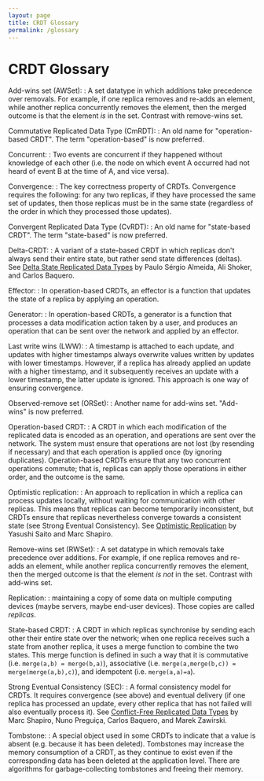 ```yaml
---
layout: page
title: CRDT Glossary
permalink: /glossary
---
```


# CRDT Glossary

Add-wins set (AWSet):
: A set datatype in which additions take precedence over removals. For example,
  if one replica removes and re-adds an element, while another replica
  concurrently removes the element, then the merged outcome is that the element
  *is* in the set. Contrast with remove-wins set.

Commutative Replicated Data Type (CmRDT):
: An old name for "operation-based CRDT". The term "operation-based" is now preferred.

Concurrent:
: Two events are concurrent if they happened without knowledge of each other
  (i.e. the node on which event A occurred had not heard of event B at the time
  of A, and vice versa).

Convergence:
: The key correctness property of CRDTs. Convergence requires the following: for
  any two replicas, if they have processed the same set of updates, then those
  replicas must be in the same state (regardless of the order in which they
  processed those updates).

Convergent Replicated Data Type (CvRDT):
: An old name for "state-based CRDT". The term "state-based" is now preferred.

Delta-CRDT:
: A variant of a state-based CRDT in which replicas don't always send their
  entire state, but rather send state differences (deltas). See
  [Delta State Replicated Data Types](https://arxiv.org/abs/1603.01529) by
  Paulo Sérgio Almeida, Ali Shoker, and Carlos Baquero.

Effector:
: In operation-based CRDTs, an effector is a function that updates the state of
  a replica by applying an operation.

Generator:
: In operation-based CRDTs, a generator is a function that processes a data
  modification action taken by a user, and produces an operation that can be
  sent over the network and applied by an effector.

Last write wins (LWW):
: A timestamp is attached to each update, and updates with higher timestamps
  always overwrite values written by updates with lower timestamps. However, if
  a replica has already applied an update with a higher timestamp, and it
  subsequently receives an update with a lower timestamp, the latter update is
  ignored. This approach is one way of ensuring convergence.

Observed-remove set (ORSet):
: Another name for add-wins set. "Add-wins" is now preferred.

Operation-based CRDT:
: A CRDT in which each modification of the replicated data is encoded as an
  operation, and operations are sent over the network. The system must ensure
  that operations are not lost (by resending if necessary) and that each
  operation is applied once (by ignoring duplicates). Operation-based CRDTs
  ensure that any two concurrent operations commute; that is, replicas can apply
  those operations in either order, and the outcome is the same.

Optimistic replication:
: An approach to replication in which a replica can process updates locally,
  without waiting for communication with other replicas. This means that
  replicas can become temporarily inconsistent, but CRDTs ensure that replicas
  nevertheless converge towards a consistent state (see Strong Eventual
  Consistency). See [Optimistic Replication](https://core.ac.uk/download/pdf/22879037.pdf)
  by Yasushi Saito and Marc Shapiro.

Remove-wins set (RWSet):
: A set datatype in which removals take precedence over additions. For example,
  if one replica removes and re-adds an element, while another replica
  concurrently removes the element, then the merged outcome is that the element
  *is not* in the set. Contrast with add-wins set.

Replication:
: maintaining a copy of some data on multiple computing devices (maybe servers,
  maybe end-user devices). Those copies are called *replicas*.

State-based CRDT:
: A CRDT in which replicas synchronise by sending each other their entire state
  over the network; when one replica receives such a state from another replica,
  it uses a merge function to combine the two states. This merge function is
  defined in such a way that it is commutative (i.e. `merge(a,b) = merge(b,a)`),
  associative (i.e. `merge(a,merge(b,c)) = merge(merge(a,b),c)`), and idempotent
  (i.e. `merge(a,a)=a`).

Strong Eventual Consistency (SEC):
: A formal consistency model for CRDTs. It requires convergence (see above) and
  eventual delivery (if one replica has processed an update, every other replica
  that has not failed will also eventually process it). See
  [Conflict-Free Replicated Data Types](https://pages.lip6.fr/Marek.Zawirski/papers/RR-7687.pdf)
  by Marc Shapiro, Nuno Preguiça, Carlos Baquero, and Marek Zawirski.

Tombstone:
: A special object used in some CRDTs to indicate that a value is absent (e.g.
  because it has been deleted). Tombstones may increase the memory consumption
  of a CRDT, as they continue to exist even if the corresponding data has been
  deleted at the application level. There are algorithms for garbage-collecting
  tombstones and freeing their memory.
